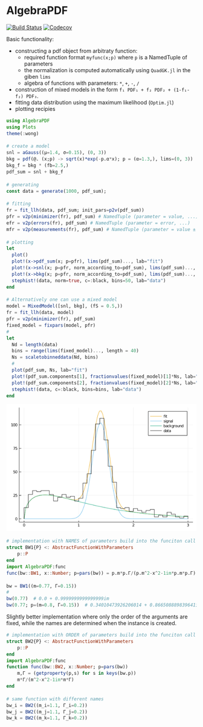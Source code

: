 # AlgebraPDF

[![Build Status](https://github.com/mmikhasenko/AlgebraPDF.jl/workflows/CI/badge.svg)](https://github.com/mmikhasenko/AlgebraPDF.jl/actions)
[![Codecov](https://codecov.io/gh/mmikhasenko/AlgebraPDF.jl/branch/master/graph/badge.svg)](https://codecov.io/gh/mmikhasenko/AlgebraPDF.jl)

Basic functionality:
 * constructing a pdf object from arbitraty function:
    - required function format `myfunc(x;p)` where `p` is a NamedTuple of parameters
    - the normalization is computed automatically using `QuadGK.jl` in the giben `lims`
    - algebra of functions with parameters: `*`, `+`, `-`, `/`
 * construction of mixed models in the form `f₁ PDF₁ + f₂ PDF₂ + (1-f₁-f₂) PDF₃`.
 * fitting data distribution using the maximum likelihood (`Optim.jl`)
 * plotting recipies

```julia
using AlgebraPDF
using Plots
theme(:wong)

# create a model
snl = aGauss((μ=1.4, σ=0.15), (0, 3))
bkg = pdf(@. (x;p) -> sqrt(x)*exp(-p.α*x); p = (α=1.3,), lims=(0, 3))
bkg_f = bkg * (fb=2.5,)
pdf_sum = snl + bkg_f

# generating
const data = generate(1000, pdf_sum);

# fitting
fr = fit_llh(data, pdf_sum; init_pars=p2v(pdf_sum))
pfr = v2p(minimizer(fr), pdf_sum) # NamedTuple (parameter = value, ...)
efr = v2p(errors(fr), pdf_sum) # NamedTuple (parameter = error, ...)
mfr = v2p(measurements(fr), pdf_sum) # NamedTuple (parameter = value ± error, ...)

# plotting
let
  plot()
  plot!(x->pdf_sum(x; p=pfr), lims(pdf_sum)..., lab="fit")
  plot!(x->snl(x; p=pfr, norm_according_to=pdf_sum), lims(pdf_sum)..., lab="signal")
  plot!(x->bkg(x; p=pfr, norm_according_to=pdf_sum), lims(pdf_sum)..., lab="background")
  stephist!(data, norm=true, c=:black, bins=50, lab="data")
end

# Alternatively one can use a mixed model
model = MixedModel([snl, bkg], (fS = 0.5,))
fr = fit_llh(data, model)
pfr = v2p(minimizer(fr), pdf_sum)
fixed_model = fixpars(model, pfr)
# 
let
  Nd = length(data)
  bins = range(lims(fixed_model)..., length = 40)
  Ns = scaletobinneddata(Nd, bins)
  #
  plot(pdf_sum, Ns, lab="fit")
  plot!(pdf_sum.components[1], fractionvalues(fixed_model)[1]*Ns, lab="signal")
  plot!(pdf_sum.components[2], fractionvalues(fixed_model)[2]*Ns, lab="background")
  stephist!(data, c=:black, bins=bins, lab="data")
end
```
![example](plots/gaus.background.png)





```julia
# implementation with NAMES of parameters build into the funciton call
struct BW1{P} <: AbstractFunctionWithParameters
    p::P
end
import AlgebraPDF:func
func(bw::BW1, x::Number; p=pars(bw)) = p.m*p.Γ/(p.m^2-x^2-1im*p.m*p.Γ)

bw = BW1((m=0.77, Γ=0.15))
# 
bw(0.77)  # 0.0 + 0.9999999999999999im
bw(0.77; p=(m=0.8, Γ=0.15))  # 0.34010473926206014 + 0.866508889839641im
```

Slightly better implementation where only the order of the arguments are fixed, while the names are determined when the instance is created.
```julia
# implementation with ORDER of parameters build into the funciton call
struct BW2{P} <: AbstractFunctionWithParameters
    p::P
end
import AlgebraPDF:func
function func(bw::BW2, x::Number; p=pars(bw))
    m,Γ = (getproperty(p,s) for s in keys(bw.p))
    m*Γ/(m^2-x^2-1im*m*Γ)
end

# same function with different names
bw_i = BW2((m_i=1.1, Γ_i=0.2))
bw_j = BW2((m_j=1.1, Γ_j=0.2))
bw_k = BW2((m_k=1.1, Γ_k=0.2))
```
